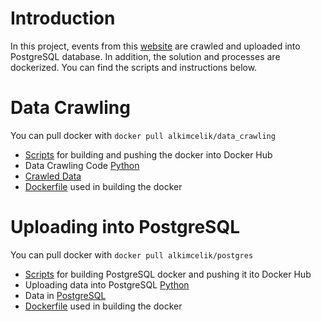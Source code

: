 # Introduction

In this project, events from this [website](https://www.lucernefestival.ch/en/program/summer-festival-23) are crawled and uploaded into PostgreSQL database. In addition, the solution and processes are dockerized. You can find the scripts and instructions below.

# Data Crawling
You can pull docker with ```docker pull alkimcelik/data_crawling``` 
- [Scripts](https://github.com/alkimcelik/future_demand_case/blob/main/data_crawling_docker_instructions.md) for building and pushing the docker into Docker Hub
- Data Crawling Code [Python](https://github.com/alkimcelik/future_demand_case/blob/main/data_crawling.py)
- [Crawled Data](https://github.com/alkimcelik/future_demand_case/blob/main/crawled_data.csv)
- [Dockerfile](https://github.com/alkimcelik/future_demand_case/blob/main/Dockerfile) used in building the docker



# Uploading into PostgreSQL

You can pull docker with ```docker pull alkimcelik/postgres```
- [Scripts](https://github.com/alkimcelik/future_demand_case/blob/main/building_docker_postgresql.md) for building PostgreSQL docker and pushing it ito Docker Hub
- Uploading data into PostgreSQL [Python](https://github.com/alkimcelik/future_demand_case/blob/main/uploading_data_to_postgresql.py)
- Data in [PostgreSQL](https://github.com/alkimcelik/future_demand_case/blob/main/future_demand_case_alkim.sql)
- [Dockerfile](https://github.com/alkimcelik/future_demand_case/blob/main/Dockerfile_postgre) used in building the docker


